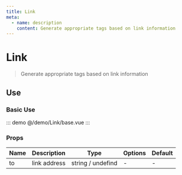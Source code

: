 ```yaml
---
title: Link
meta:
  - name: description
    content: Generate appropriate tags based on link information
---
```


# Link

> Generate appropriate tags based on link information

## Use

### Basic Use

::: demo
@/demo/Link/base.vue
:::

### Props

| Name | Description  | Type              | Options | Default |
| ---- | ------------ | ----------------- | ------- | ------- |
| to   | link address | string / undefind | -       | -       |
